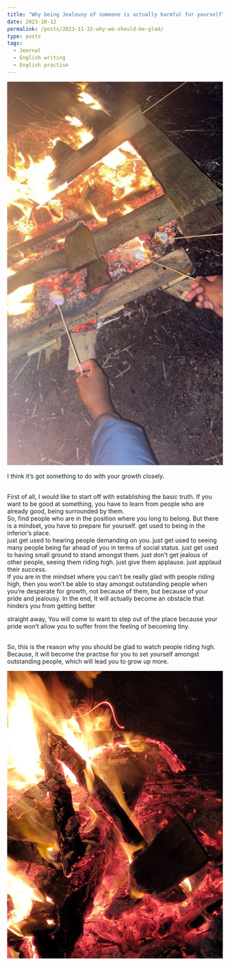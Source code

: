 ```yaml
---
title: "Why being Jealousy of someone is actually harmful for yourself"
date: 2023-10-12
permalink: /posts/2023-11-22-why-we-should-be-glad/
type: posts
tags:
  - Jeornal
  - English writing
  - English practise
---
```


![at a Northhampton camping place](/assets/images/bornfire.jpeg)

I think it’s got something to do with your growth closely.

<br/>
First of all, I would like to start off with establishing the basic truth.  
If you want to be good at something, you have to learn from people who are already good, being surrounded by them.
<br/>
So, find people who are in the position where you long to belong.  
But there is a mindset, you have to prepare for yourself.  
get used to being in the inferior’s place.  
<br/>
just get used to hearing people demanding on you.
just get used to seeing many people being far ahead of you in terms of social status.
just get used to having small ground to stand amongst them.
just don’t get jealous of other people, seeing them riding high.
just give them applause.
just applaud their success.

<br/>
If you are in the mindset where you can’t be really glad with people riding high,  
then you won’t be able to stay amongst outstanding people when you’re desperate for growth, not because of them, but because of your pride and jealousy.
In the end, It will actually become an obstacle that hinders you from getting better

straight away, You will come to want to step out of the place because your pride won’t allow you to suffer from the feeling of becoming tiny.

<br/>
So, this is the reason why you should be glad to watch people riding high.
<br/>
Because, it will become the practise for you to set yourself amongst outstanding people, which will lead you to grow up more.

![at a Northhampton camping place](/assets/images/bornfire2.jpeg)
